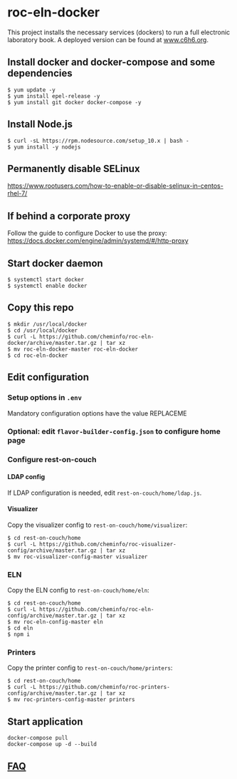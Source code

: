 # roc-eln-docker

This project installs the necessary services (dockers) to run a full electronic laboratory book. A deployed version can be found at www.c6h6.org.

## Install docker and docker-compose and some dependencies

```
$ yum update -y
$ yum install epel-release -y
$ yum install git docker docker-compose -y
```

## Install Node.js

```
$ curl -sL https://rpm.nodesource.com/setup_10.x | bash -
$ yum install -y nodejs
```

## Permanently disable SELinux

https://www.rootusers.com/how-to-enable-or-disable-selinux-in-centos-rhel-7/

## If behind a corporate proxy

Follow the guide to configure Docker to use the proxy: https://docs.docker.com/engine/admin/systemd/#/http-proxy

## Start docker daemon

```
$ systemctl start docker
$ systemctl enable docker
```

## Copy this repo

```
$ mkdir /usr/local/docker
$ cd /usr/local/docker
$ curl -L https://github.com/cheminfo/roc-eln-docker/archive/master.tar.gz | tar xz
$ mv roc-eln-docker-master roc-eln-docker
$ cd roc-eln-docker
```

## Edit configuration

### Setup options in `.env`

Mandatory configuration options have the value REPLACEME

### Optional: edit `flavor-builder-config.json` to configure home page

### Configure rest-on-couch

#### LDAP config

If LDAP configuration is needed, edit `rest-on-couch/home/ldap.js`.

#### Visualizer

Copy the visualizer config to `rest-on-couch/home/visualizer`:

```
$ cd rest-on-couch/home
$ curl -L https://github.com/cheminfo/roc-visualizer-config/archive/master.tar.gz | tar xz
$ mv roc-visualizer-config-master visualizer
```

### ELN

Copy the ELN config to `rest-on-couch/home/eln`:

```
$ cd rest-on-couch/home
$ curl -L https://github.com/cheminfo/roc-eln-config/archive/master.tar.gz | tar xz
$ mv roc-eln-config-master eln
$ cd eln
$ npm i
```

### Printers

Copy the printer config to `rest-on-couch/home/printers`:

```
$ cd rest-on-couch/home
$ curl -L https://github.com/cheminfo/roc-printers-config/archive/master.tar.gz | tar xz
$ mv roc-printers-config-master printers
```

## Start application

```
docker-compose pull
docker-compose up -d --build
```

## [FAQ](faq.md)
